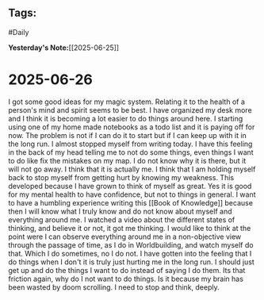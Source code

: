 ## Tags:
#Daily

__Yesterday's Note:__[[2025-06-25]]

# 2025-06-26

I got some good ideas for my magic system. Relating it to the health of a person's mind and spirit seems to be best. I have organized my desk more and I think it is becoming a lot easier to do things around here. I starting using one of my home made notebooks as a todo list and it is paying off for now. The problem is not if I can do it to start but if I can keep up with it in the long run. I almost stopped myself from writing today. I have this feeling in the back of my head telling me to not do some things, even things I want to do like fix the mistakes on my map. I do not know why it is there, but it will not go away. I think that it is actually me. I think that I am holding myself back to stop myself from getting hurt by knowing my weakness. This developed because I have grown to think of myself as great. Yes it is good for my mental health to have confidence, but not to things in general. I want to have a humbling experience writing this [[Book of Knowledge]] because then I will know what I truly know and do not know about myself and everything around me. I watched a video about the different states of thinking, and believe it or not, it got me thinking. I would like to think at the point were I can observe everything around me in a non-objective view through the passage of time, as I do in Worldbuilding, and watch myself do that. Which I do sometimes, no I do not. I have gotten into the feeling that I do things when I don't it is truly just hurting me in the long run. I should just get up and do the things I want to do instead of saying I do them. Its that friction again, why do I not want to do things. Is it because my brain has been wasted by doom scrolling. I need to stop and think, deeply.